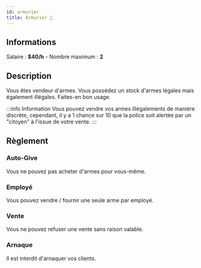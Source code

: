 ```yaml
---
id: armurier
title: Armurier 🔫
---
```


## Informations
Salaire : **$40/h** - Nombre maximum : **2**

## Description
Vous êtes vendeur d'armes. Vous possédez un stock d'armes légales mais également illégales. Faites-en bon usage.

:::info Information
Vous pouvez vendre vos armes illégalements de manière discrète, cependant, il y a 1 chance sur 10 que la police soit alertée par un "citoyen" à l'issue de votre vente.
:::

## Règlement

### Auto-Give
Vous ne pouvez pas acheter d'armes pour vous-même.

### Employé
Vous pouvez vendre / fournir une seule arme par employé.

### Vente
Vous ne pouvez refuser une vente  sans raison valable.

### Arnaque
Il est interdit d'arnaquer vos clients.